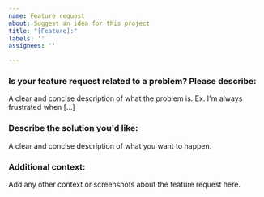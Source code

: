 ```yaml
---
name: Feature request
about: Suggest an idea for this project
title: "[Feature]:"
labels: ''
assignees: ''

---
```


### Is your feature request related to a problem? Please describe:
A clear and concise description of what the problem is. Ex. I'm always frustrated when [...]

### Describe the solution you'd like:
A clear and concise description of what you want to happen.

### Additional context:
Add any other context or screenshots about the feature request here.
